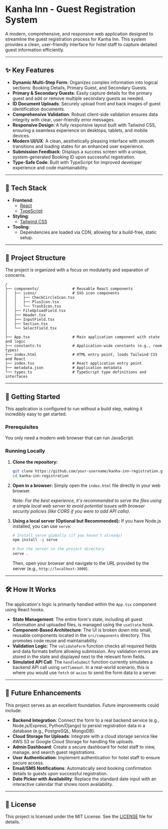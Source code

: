 # Kanha Inn - Guest Registration System

A modern, comprehensive, and responsive web application designed to streamline the guest registration process for Kanha Inn. This system provides a clean, user-friendly interface for hotel staff to capture detailed guest information efficiently.

---

## ✨ Key Features

-   **Dynamic Multi-Step Form**: Organizes complex information into logical sections: Booking Details, Primary Guest, and Secondary Guests.
-   **Primary & Secondary Guests**: Easily capture details for the primary guest and add or remove multiple secondary guests as needed.
-   **ID Document Uploads**: Securely upload front and back images of guest identification documents.
-   **Comprehensive Validation**: Robust client-side validation ensures data integrity with clear, user-friendly error messages.
-   **Responsive Design**: A fully responsive layout built with Tailwind CSS, ensuring a seamless experience on desktops, tablets, and mobile devices.
-   **Modern UI/UX**: A clean, aesthetically pleasing interface with smooth transitions and loading states for an enhanced user experience.
-   **Submission Feedback**: Displays a success screen with a unique, system-generated Booking ID upon successful registration.
-   **Type-Safe Code**: Built with TypeScript for improved developer experience and code maintainability.

---

## 🚀 Tech Stack

-   **Frontend**:
    -   [React](https://reactjs.org/)
    -   [TypeScript](https://www.typescriptlang.org/)
-   **Styling**:
    -   [Tailwind CSS](https://tailwindcss.com/)
-   **Tooling**:
    -   Dependencies are loaded via CDN, allowing for a build-free, static setup.

---

## 📂 Project Structure

The project is organized with a focus on modularity and separation of concerns.

```
/
├── components/               # Reusable React components
│   ├── icons/                # SVG icon components
│   │   ├── CheckCircleIcon.tsx
│   │   ├── PlusIcon.tsx
│   │   └── TrashIcon.tsx
│   ├── FileUploadField.tsx
│   ├── Header.tsx
│   ├── InputField.tsx
│   ├── Section.tsx
│   └── SelectField.tsx
│
├── App.tsx                   # Main application component with state and logic
├── constants.ts              # Application-wide constants (e.g., room types)
├── index.html                # HTML entry point, loads Tailwind CSS and React
├── index.tsx                 # React application entry point
├── metadata.json             # Application metadata
└── types.ts                  # TypeScript type definitions and interfaces
```

---

## 🏁 Getting Started

This application is configured to run without a build step, making it incredibly easy to get started.

### Prerequisites

You only need a modern web browser that can run JavaScript.

### Running Locally

1.  **Clone the repository:**
    ```bash
    git clone https://github.com/your-username/kanha-inn-registration.git
    cd kanha-inn-registration
    ```

2.  **Open in a browser:**
    Simply open the `index.html` file directly in your web browser.

    *Note: For the best experience, it's recommended to serve the files using a simple local web server to avoid potential issues with browser security policies (like CORS if you were to add API calls).*

3.  **Using a local server (Optional but Recommended):**
    If you have Node.js installed, you can use `serve`:
    ```bash
    # Install serve globally (if you haven't already)
    npm install -g serve

    # Run the server in the project directory
    serve .
    ```
    Then, open your browser and navigate to the URL provided by the server (e.g., `http://localhost:3000`).

---

## 🛠️ How It Works

The application's logic is primarily handled within the `App.tsx` component using React hooks.

-   **State Management**: The entire form's state, including all guest information and uploaded files, is managed using the `useState` hook.
-   **Component-Based Architecture**: The UI is broken down into small, reusable components located in the `src/components` directory. This promotes code reuse and maintainability.
-   **Validation Logic**: The `validateForm` function checks all required fields and data formats before allowing submission. Any validation errors are stored in the state and displayed next to the relevant form fields.
-   **Simulated API Call**: The `handleSubmit` function currently simulates a backend API call using `setTimeout`. In a real-world scenario, this is where you would use `fetch` or `axios` to send the form data to a server.

---

## 🔮 Future Enhancements

This project serves as an excellent foundation. Future improvements could include:

-   **Backend Integration**: Connect the form to a real backend service (e.g., Node.js/Express, Python/Django) to persist registration data in a database (e.g., PostgreSQL, MongoDB).
-   **Cloud Storage for Uploads**: Integrate with a cloud storage service like AWS S3 or Google Cloud Storage for handling file uploads.
-   **Admin Dashboard**: Create a secure dashboard for hotel staff to view, manage, and search guest registrations.
-   **User Authentication**: Implement authentication for hotel staff to ensure secure access.
-   **Email/SMS Notifications**: Automatically send booking confirmation details to guests upon successful registration.
-   **Date Picker with Availability**: Replace the standard date input with an interactive calendar that shows room availability.

---

## 📄 License

This project is licensed under the MIT License. See the [LICENSE](LICENSE) file for details.
`
